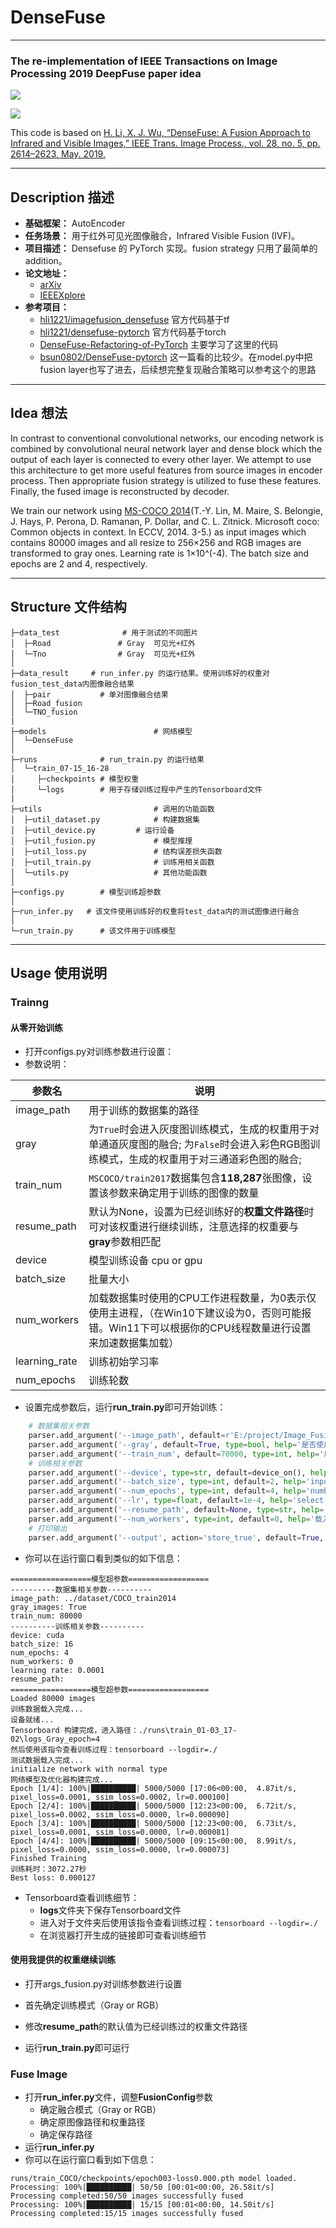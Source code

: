 # DenseFuse

---

### The re-implementation of IEEE Transactions on Image Processing 2019 DeepFuse paper idea

![](figure/framework.png)

![](figure/train.png)

This code is based on [H. Li, X. J. Wu, “DenseFuse: A Fusion Approach to Infrared and Visible Images,” IEEE Trans. Image Process., vol. 28, no. 5, pp. 2614–2623, May. 2019.](https://ieeexplore.ieee.org/document/8580578)

---

## Description 描述

- **基础框架：** AutoEncoder
- **任务场景：** 用于红外可见光图像融合，Infrared Visible Fusion (IVF)。
- **项目描述：** Densefuse 的 PyTorch 实现。fusion strategy 只用了最简单的addition。
- **论文地址：**
  - [arXiv](https://arxiv.org/abs/1804.08361)
  - [IEEEXplore](https://ieeexplore.ieee.org/document/8580578)
- **参考项目：**
  - [hli1221/imagefusion_densefuse](https://github.com/hli1221/imagefusion_densefuse) 官方代码基于tf
  - [hli1221/densefuse-pytorch](https://github.com/hli1221/densefuse-pytorch) 官方代码基于torch
  - [DenseFuse-Refactoring-of-PyTorch](https://github.com/LGNWJQ/DenseFuse-Refactoring-of-PyTorch/tree/main) 主要学习了这里的代码
  - [bsun0802/DenseFuse-pytorch](https://github.com/bsun0802/DenseFuse-pytorch) 这一篇看的比较少。在model.py中把fusion layer也写了进去，后续想完整复现融合策略可以参考这个的思路

---

## Idea 想法

In contrast to conventional convolutional networks, our encoding network is combined by convolutional neural network layer and dense block which the output of each layer is connected to every other layer. We attempt to use this architecture to get more useful features from source images in encoder process. Then appropriate fusion strategy is utilized to fuse these features. Finally, the fused image is reconstructed by decoder.

We train our network using [MS-COCO 2014](http://images.cocodataset.org/zips/train2014.zip)(T.-Y. Lin, M. Maire, S. Belongie, J. Hays, P. Perona, D. Ramanan, P. Dollar, and C. L. Zitnick. Microsoft coco: Common objects in context. In ECCV, 2014. 3-5.) as input images which contains 80000 images and all resize to 256×256 and RGB images are transformed to gray ones. Learning rate is 1×10^(-4). The batch size and epochs are 2 and 4, respectively.

---

## Structure 文件结构

```shell
├─data_test              # 用于测试的不同图片
│  ├─Road          	  	# Gray  可见光+红外
│  └─Tno           		# Gray  可见光+红外
│ 
├─data_result     # run_infer.py 的运行结果。使用训练好的权重对fusion_test_data内图像融合结果 
│  ├─pair           # 单对图像融合结果
│  ├─Road_fusion
│  └─TNO_fusion
|
├─models                        # 网络模型
│  └─DenseFuse
│ 
├─runs              # run_train.py 的运行结果
│  └─train_07-15_16-28
│     ├─checkpoints # 模型权重
│     └─logs        # 用于存储训练过程中产生的Tensorboard文件
|
├─utils      	                # 调用的功能函数
│  ├─util_dataset.py            # 构建数据集
│  ├─util_device.py        	# 运行设备 
│  ├─util_fusion.py             # 模型推理
│  ├─util_loss.py            	# 结构误差损失函数
│  ├─util_train.py            	# 训练用相关函数
│  └─utils.py                   # 其他功能函数
│ 
├─configs.py 	    # 模型训练超参数
│ 
├─run_infer.py   # 该文件使用训练好的权重将test_data内的测试图像进行融合
│ 
└─run_train.py      # 该文件用于训练模型

```

---
## Usage 使用说明

### Trainng

#### 从零开始训练

* 打开configs.py对训练参数进行设置：
* 参数说明：

| 参数名              | 说明                                                                              |
|------------------|---------------------------------------------------------------------------------|
| image_path       | 用于训练的数据集的路径                                                                     |
| gray             | 为`True`时会进入灰度图训练模式，生成的权重用于对单通道灰度图的融合; 为`False`时会进入彩色RGB图训练模式，生成的权重用于对三通道彩色图的融合; |
| train_num        | `MSCOCO/train2017`数据集包含**118,287**张图像，设置该参数来确定用于训练的图像的数量                        |
| resume_path      | 默认为None，设置为已经训练好的**权重文件路径**时可对该权重进行继续训练，注意选择的权重要与**gray**参数相匹配                  |
| device           | 模型训练设备 cpu or gpu                                                               |
| batch_size       | 批量大小                                                                            |
| num_workers      | 加载数据集时使用的CPU工作进程数量，为0表示仅使用主进程，（在Win10下建议设为0，否则可能报错。Win11下可以根据你的CPU线程数量进行设置来加速数据集加载） |
| learning_rate    | 训练初始学习率                                                                            |
| num_epochs       | 训练轮数                                                                               |

* 设置完成参数后，运行**run_train.py**即可开始训练：

```python
    # 数据集相关参数
    parser.add_argument('--image_path', default=r'E:/project/Image_Fusion/DATA/COCO/train2017', type=str, help='数据集路径')
    parser.add_argument('--gray', default=True, type=bool, help='是否使用灰度模式')
    parser.add_argument('--train_num', default=70000, type=int, help='用于训练的图像数量')
    # 训练相关参数
    parser.add_argument('--device', type=str, default=device_on(), help='训练设备')
    parser.add_argument('--batch_size', type=int, default=2, help='input batch size, default=INF_images')
    parser.add_argument('--num_epochs', type=int, default=4, help='number of epochs to train for, default=4')
    parser.add_argument('--lr', type=float, default=1e-4, help='select the learning rate, default=1e-4')
    parser.add_argument('--resume_path', default=None, type=str, help='导入已训练好的模型路径')
    parser.add_argument('--num_workers', type=int, default=0, help='载入数据集所调用的cpu线程数')
    # 打印输出
    parser.add_argument('--output', action='store_true', default=True, help="shows output")
```

* 你可以在运行窗口看到类似的如下信息：

```
==================模型超参数==================
----------数据集相关参数----------
image_path: ../dataset/COCO_train2014
gray_images: True
train_num: 80000
----------训练相关参数----------
device: cuda
batch_size: 16
num_epochs: 4
num_workers: 0
learning rate: 0.0001
resume_path: 
==================模型超参数==================
Loaded 80000 images
训练数据载入完成...
设备就绪...
Tensorboard 构建完成，进入路径：./runs\train_01-03_17-02\logs_Gray_epoch=4
然后使用该指令查看训练过程：tensorboard --logdir=./
测试数据载入完成...
initialize network with normal type
网络模型及优化器构建完成...
Epoch [1/4]: 100%|██████████| 5000/5000 [17:06<00:00,  4.87it/s, pixel_loss=0.0001, ssim_loss=0.0002, lr=0.000100]
Epoch [2/4]: 100%|██████████| 5000/5000 [12:23<00:00,  6.72it/s, pixel_loss=0.0002, ssim_loss=0.0000, lr=0.000090]
Epoch [3/4]: 100%|██████████| 5000/5000 [12:23<00:00,  6.73it/s, pixel_loss=0.0001, ssim_loss=0.0000, lr=0.000081]
Epoch [4/4]: 100%|██████████| 5000/5000 [09:15<00:00,  8.99it/s, pixel_loss=0.0000, ssim_loss=0.0000, lr=0.000073]
Finished Training
训练耗时：3072.27秒
Best loss: 0.000127
```

* Tensorboard查看训练细节：
  * **logs**文件夹下保存Tensorboard文件
  * 进入对于文件夹后使用该指令查看训练过程：`tensorboard --logdir=./`
  * 在浏览器打开生成的链接即可查看训练细节

#### 使用我提供的权重继续训练

* 打开args_fusion.py对训练参数进行设置
* 首先确定训练模式（Gray or RGB）
* 修改**resume_path**的默认值为已经训练过的权重文件路径

* 运行**run_train.py**即可运行



### Fuse Image

* 打开**run_infer.py**文件，调整**FusionConfig**参数
  * 确定融合模式（Gray or RGB）
  * 确定原图像路径和权重路径
  * 确定保存路径
* 运行**run_infer.py**
* 你可以在运行窗口看到如下信息：

```shell
runs/train_COCO/checkpoints/epoch003-loss0.000.pth model loaded.
Processing: 100%|██████████| 50/50 [00:01<00:00, 26.58it/s]
Processing completed:50/50 images successfully fused
Processing: 100%|██████████| 15/15 [00:01<00:00, 14.50it/s]
Processing completed:15/15 images successfully fused

```











